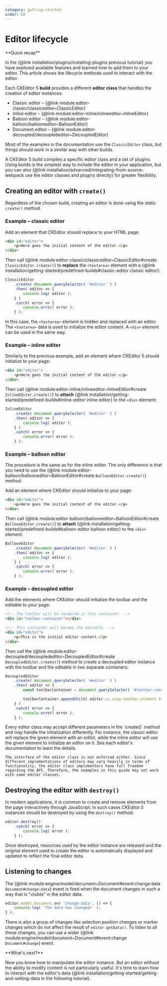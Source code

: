 ```yaml
---
category: getting-started
order: 60
---
```


# Editor lifecycle

<info-box hint>
**Quick recap**

In the {@link installation/plugins/installing-plugins previous tutorial} you have explored available features and learned how to add them to your editor. This article shows the lifecycle methods used to interact with the editor.
</info-box>


Each CKEditor 5 **build** provides a different **editor class** that handles the creation of editor instances:

* Classic editor &ndash; {@link module:editor-classic/classiceditor~ClassicEditor}
* Inline editor &ndash; {@link module:editor-inline/inlineeditor~InlineEditor}
* Balloon editor &ndash; {@link module:editor-balloon/ballooneditor~BalloonEditor}
* Document editor &ndash; {@link module:editor-decoupled/decouplededitor~DecoupledEditor}

Most of the examples in the documentation use the `ClassicEditor` class, but things should work in a similar way with other builds.

<info-box>
	A CKEditor 5 build compiles a specific editor class and a set of plugins. Using builds is the simplest way to include the editor in your application, but you can also {@link installation/advanced/integrating-from-source-webpack use the editor classes and plugins directly} for greater flexibility.
</info-box>

## Creating an editor with `create()`

Regardless of the chosen build, creating an editor is done using the static `create()` method.

### Example – classic editor

Add an element that CKEditor should replace to your HTML page:

```html
<div id="editor">
	<p>Here goes the initial content of the editor.</p>
</div>
```

Then call {@link module:editor-classic/classiceditor~ClassicEditor#create `ClassicEditor.create()`} to **replace** the `<textarea>` element with a {@link installation/getting-started/predefined-builds#classic-editor classic editor}:

```js
ClassicEditor
	.create( document.querySelector( '#editor' ) )
	.then( editor => {
		console.log( editor );
	} )
	.catch( error => {
		console.error( error );
	} );
```

In this case, the `<textarea>` element is hidden and replaced with an editor. The `<textarea>` data is used to initialize the editor content. A `<div>` element can be used in the same way.

### Example – inline editor

Similarly to the previous example, add an element where CKEditor 5 should initialize to your page:

```html
<div id="editor">
	<p>Here goes the initial content of the editor.</p>
</div>
```

Then call {@link module:editor-inline/inlineeditor~InlineEditor#create `InlineEditor.create()`} to **attach** {@link installation/getting-started/predefined-builds#inline-editor inline editor} to the `<div>` element:

```js
InlineEditor
	.create( document.querySelector( '#editor' ) )
	.then( editor => {
		console.log( editor );
	} )
	.catch( error => {
		console.error( error );
	} );
```

### Example – balloon editor

The procedure is the same as for the inline editor. The only difference is that you need to use the {@link module:editor-balloon/ballooneditor~BalloonEditor#create `BalloonEditor.create()`} method.

Add an element where CKEditor should initialize to your page:

```html
<div id="editor">
	<p>Here goes the initial content of the editor.</p>
</div>
```

Then call {@link module:editor-balloon/ballooneditor~BalloonEditor#create `BalloonEditor.create()`} to **attach** {@link installation/getting-started/predefined-builds#balloon-editor balloon editor} to the `<div>` element:

```js
BalloonEditor
	.create( document.querySelector( '#editor' ) )
	.then( editor => {
		console.log( editor );
	} )
	.catch( error => {
		console.error( error );
	} );
```

### Example – decoupled editor

Add the elements where CKEditor should initialize the toolbar and the editable to your page:

```html
<!-- The toolbar will be rendered in this container. -->
<div id="toolbar-container"></div>

<!-- This container will become the editable. -->
<div id="editor">
	<p>This is the initial editor content.</p>
</div>
```

Then call the {@link module:editor-decoupled/decouplededitor~DecoupledEditor#create `DecoupledEditor.create()`} method to create a decoupled editor instance with the toolbar and the editable in two separate containers:

```js
DecoupledEditor
	.create( document.querySelector( '#editor' ) )
	.then( editor => {
		const toolbarContainer = document.querySelector( '#toolbar-container' );

		toolbarContainer.appendChild( editor.ui.view.toolbar.element );
	} )
	.catch( error => {
		console.error( error );
	} );
```

<info-box tip>
	Every editor class may accept different parameters in the `create()` method and may handle the initialization differently. For instance, the classic editor will replace the given element with an editor, while the inline editor will use the given element to initialize an editor on it. See each editor's documentation to learn the details.

	The interface of the editor class is not enforced either. Since different implementations of editors may vary heavily in terms of functionality, the editor class implementers have full freedom regarding the API. Therefore, the examples in this guide may not work with some editor classes.
</info-box>

## Destroying the editor with `destroy()`

In modern applications, it is common to create and remove elements from the page interactively through JavaScript. In such cases CKEditor 5 instances should be destroyed by using the `destroy()` method:

```js
editor.destroy()
	.catch( error => {
		console.log( error );
	} );
```

Once destroyed, resources used by the editor instance are released and the original element used to create the editor is automatically displayed and updated to reflect the final editor data.

## Listening to changes

The {@link module:engine/model/document~Document#event:change:data `Document#change:data`} event is fired when the document changes in such a way that is "visible" in the editor data.

```js
editor.model.document.on( 'change:data', () => {
    console.log( 'The data has changed!' );
} );
```

There is also a group of changes like selection position changes or marker changes which do not affect the result of `editor.getData()`. To listen to all these changes, you can use a wider {@link module:engine/model/document~Document#event:change `Document#change`} event.

<info-box hint>
**What's next?**

Now you know how to manipulate the editor instance. But an editor without the ability to modify content is not particularly useful. It's time to learn how to interact with the editor's data {@link installation/getting-started/getting-and-setting-data in the following tutorial}.
</info-box>
